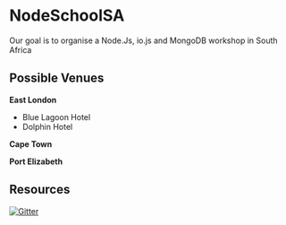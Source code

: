 # NodeSchoolSA
Our goal is to organise a Node.Js, io.js and MongoDB workshop in South Africa

## Possible Venues

**East London**
<ul>
 <li>Blue Lagoon Hotel</li>
 <li>Dolphin Hotel</li>
</ul>

**Cape Town**

**Port Elizabeth**

## Resources


[![Gitter](https://badges.gitter.im/Join%20Chat.svg)](https://gitter.im/mystiqueninja/NodeSchoolSA?utm_source=badge&utm_medium=badge&utm_campaign=pr-badge&utm_content=badge)
